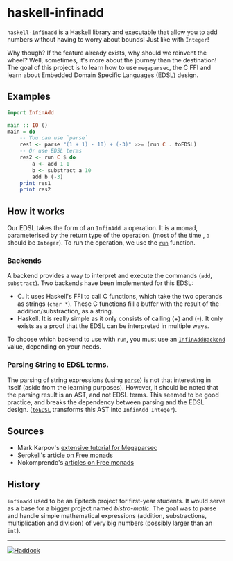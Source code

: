 # haskell-infinadd

`haskell-infinadd` is a Haskell library and executable that allow you to add numbers without having to worry about bounds! Just like with `Integer`!

Why though? If the feature already exists, why should we reinvent the wheel? Well, sometimes, it's more about the journey than the destination! The goal of this project is to learn how to use `megaparsec`, the C FFI and learn about Embedded Domain Specific Languages (EDSL) design.

## Examples

```haskell
import InfinAdd

main :: IO ()
main = do
    -- You can use `parse`
    res1 <- parse "(1 + 1) - 10) + (-3)" >>= (run C . toEDSL)
    -- Or use EDSL terms
    res2 <- run C $ do
        a <- add 1 1
        b <- substract a 10
        add b (-3)
    print res1
    print res2
```

## How it works

Our EDSL takes the form of an `InfinAdd a` operation. It is a monad, parameterised by the return type of the operation. (most of the time , `a` should be `Integer`). To run the operation, we use the [`run`](https://arthi-chaud.github.io/haskell-infinadd/InfinAdd.html#v:run) function.

### Backends

A backend provides a way to interpret and execute the commands (`add`, `substract`). Two backends have been implemented for this EDSL:

- C. It uses Haskell's FFI to call C functions, which take the two operands as strings (`char *`). These C functions fill a buffer with the result of the addition/substraction, as a string.
- Haskell. It is really simple as it only consists of calling (+) and (-). It only exists as a proof that the EDSL can be interpreted in multiple ways.

To choose which backend to use with `run`, you must use an [`InfinAddBackend`](https://arthi-chaud.github.io/haskell-infinadd/InfinAdd.html#t:InfinAddBackend) value, depending on your needs.

### Parsing String to EDSL terms.

The parsing of string expressions (using [`parse`](https://arthi-chaud.github.io/haskell-infinadd/InfinAdd-Parser.html#v:parse)) is not that interesting in itself (aside from the learning purposes). However, it should be noted that the parsing result is an AST, and not EDSL terms. This seemed to be good practice, and breaks the dependency between parsing and the EDSL design. ([`toEDSL`](https://arthi-chaud.github.io/haskell-infinadd/InfinAdd-Parser.html#v:toEDSL) transforms this AST into `InfinAdd Integer`).

## Sources

- Mark Karpov's [extensive tutorial for Megaparsec](https://markkarpov.com/tutorial/megaparsec.html)
- Serokell's [article on Free monads](https://serokell.io/blog/introduction-to-free-monads)
- Nokomprendo's [articles on Free monads](https://nokomprendo.gitlab.io/posts/tuto_084/2022-03-10-fr-README.html)

## History

`infinadd` used to be an Epitech project for first-year students. It would serve as a base for a bigger project named *bistro-matic*. The goal was to parse and handle simple mathematical expressions (addition, substractions, multiplication and division) of very big numbers (possibly larger than an `int`).

---

[![Haddock](https://img.shields.io/badge/Documentation-Haddock-purple)](https://arthi-chaud.github.io/haskell-infinadd)
